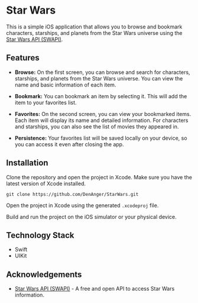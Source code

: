 # Star Wars

This is a simple iOS application that allows you to browse and bookmark characters, starships, and planets from the Star Wars universe using the [Star Wars API (SWAPI)](https://swapi.dev/).

## Features

- **Browse:** On the first screen, you can browse and search for characters, starships, and planets from the Star Wars universe. You can view the name and basic information of each item.

- **Bookmark:** You can bookmark an item by selecting it. This will add the item to your favorites list.

- **Favorites:** On the second screen, you can view your bookmarked items. Each item will display its name and detailed information. For characters and starships, you can also see the list of movies they appeared in.

- **Persistence:** Your favorites list will be saved locally on your device, so you can access it even after closing the app.

## Installation

Clone the repository and open the project in Xcode. Make sure you have the latest version of Xcode installed.

```
git clone https://github.com/DenAnger/StarWars.git
```

Open the project in Xcode using the generated `.xcodeproj` file.

Build and run the project on the iOS simulator or your physical device.

## Technology Stack

- Swift
- UIKit

## Acknowledgements

- [Star Wars API (SWAPI)](https://swapi.dev/) - A free and open API to access Star Wars information.
